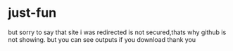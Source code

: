 # just-fun
but sorry to say that site i was redirected is not secured,thats why github is not showing.
but you can see outputs if you download
thank you
